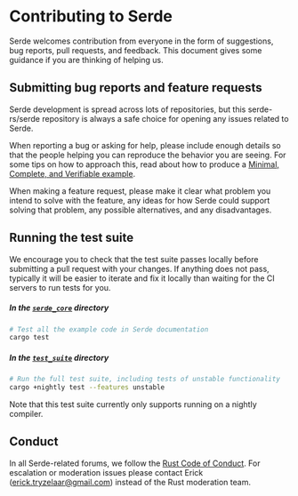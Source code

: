 # Contributing to Serde

Serde welcomes contribution from everyone in the form of suggestions, bug
reports, pull requests, and feedback. This document gives some guidance if you
are thinking of helping us.

## Submitting bug reports and feature requests

Serde development is spread across lots of repositories, but this serde-rs/serde
repository is always a safe choice for opening any issues related to Serde.

When reporting a bug or asking for help, please include enough details so that
the people helping you can reproduce the behavior you are seeing. For some tips
on how to approach this, read about how to produce a [Minimal, Complete, and
Verifiable example].

[Minimal, Complete, and Verifiable example]: https://stackoverflow.com/help/mcve

When making a feature request, please make it clear what problem you intend to
solve with the feature, any ideas for how Serde could support solving that
problem, any possible alternatives, and any disadvantages.

## Running the test suite

We encourage you to check that the test suite passes locally before submitting a
pull request with your changes. If anything does not pass, typically it will be
easier to iterate and fix it locally than waiting for the CI servers to run
tests for you.

##### In the [`serde_core`] directory

```sh
# Test all the example code in Serde documentation
cargo test
```

##### In the [`test_suite`] directory

```sh
# Run the full test suite, including tests of unstable functionality
cargo +nightly test --features unstable
```

Note that this test suite currently only supports running on a nightly compiler.

[`serde_core`]: https://github.com/serde-rs/serde/tree/master/serde_core
[`test_suite`]: https://github.com/serde-rs/serde/tree/master/test_suite

## Conduct

In all Serde-related forums, we follow the [Rust Code of Conduct]. For
escalation or moderation issues please contact Erick (erick.tryzelaar@gmail.com)
instead of the Rust moderation team.

[Rust Code of Conduct]: https://www.rust-lang.org/policies/code-of-conduct
